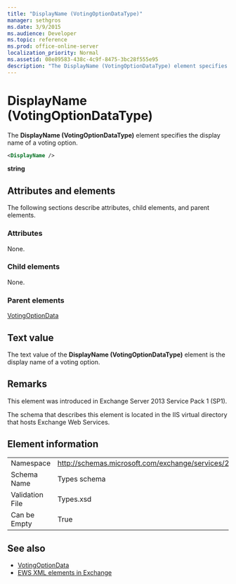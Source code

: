 ```yaml
---
title: "DisplayName (VotingOptionDataType)"
manager: sethgros
ms.date: 3/9/2015
ms.audience: Developer
ms.topic: reference
ms.prod: office-online-server
localization_priority: Normal
ms.assetid: 08e89583-438c-4c9f-8475-3bc28f555e95
description: "The DisplayName (VotingOptionDataType) element specifies the display name of a voting option."
---
```


# DisplayName (VotingOptionDataType)

The **DisplayName (VotingOptionDataType)** element specifies the display name of a voting option. 
  
```XML
<DisplayName />
```

 **string**
## Attributes and elements

The following sections describe attributes, child elements, and parent elements.
  
### Attributes

None.
  
### Child elements

None.
  
### Parent elements

[VotingOptionData](votingoptiondata.md)
  
## Text value

The text value of the **DisplayName (VotingOptionDataType)** element is the display name of a voting option. 
  
## Remarks

This element was introduced in Exchange Server 2013 Service Pack 1 (SP1).
  
The schema that describes this element is located in the IIS virtual directory that hosts Exchange Web Services.
  
## Element information

|||
|:-----|:-----|
|Namespace  <br/> |http://schemas.microsoft.com/exchange/services/2006/types  <br/> |
|Schema Name  <br/> |Types schema  <br/> |
|Validation File  <br/> |Types.xsd  <br/> |
|Can be Empty  <br/> |True  <br/> |
   
## See also

- [VotingOptionData](votingoptiondata.md)
- [EWS XML elements in Exchange](ews-xml-elements-in-exchange.md)

